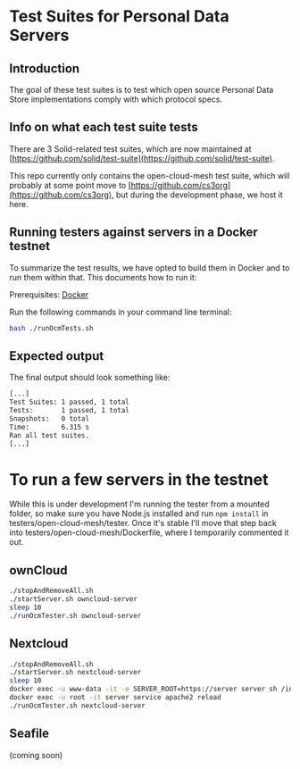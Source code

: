 # Test Suites for Personal Data Servers

## Introduction

The goal of these test suites is to test which open source
Personal Data Store implementations comply with which protocol specs.

## Info on what each test suite tests
There are 3 Solid-related test suites, which are now maintained at
[https://github.com/solid/test-suite](https://github.com/solid/test-suite).

This repo currently only contains the open-cloud-mesh test suite, which
will probably at some point move to [https://github.com/cs3org](https://github.com/cs3org),
but during the development phase, we host it here.

## Running testers against servers in a Docker testnet

To summarize the test results, we have opted to build them in Docker
and to run them within that. This documents how to run it:

Prerequisites: [Docker](https://docs.docker.com/install/)

Run the following commands in your command line terminal:

```sh
bash ./runOcmTests.sh
```

## Expected output

The final output should look something like:
```sh
[...]
Test Suites: 1 passed, 1 total
Tests:       1 passed, 1 total
Snapshots:   0 total
Time:        6.315 s
Ran all test suites.
[...]
```

# To run a few servers in the testnet
While this is under development I'm running the tester from a mounted folder, so
make sure you have Node.js installed and run `npm install` in testers/open-cloud-mesh/tester.
Once it's stable I'll move that step back into testers/open-cloud-mesh/Dockerfile, where I
temporarily commented it out.

## ownCloud
```sh
./stopAndRemoveAll.sh
./startServer.sh owncloud-server
sleep 10
./runOcmTester.sh owncloud-server
```
## Nextcloud
```sh
./stopAndRemoveAll.sh
./startServer.sh nextcloud-server
sleep 10
docker exec -u www-data -it -e SERVER_ROOT=https://server server sh /init.sh
docker exec -u root -it server service apache2 reload
./runOcmTester.sh nextcloud-server
```
## Seafile
(coming soon)
